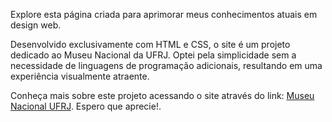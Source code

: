 Explore esta página criada para aprimorar meus conhecimentos atuais em design web.

Desenvolvido exclusivamente com HTML e CSS, o site é um projeto dedicado ao Museu Nacional da UFRJ. Optei pela simplicidade sem a necessidade de linguagens de programação adicionais, resultando em uma experiência visualmente atraente.

Conheça mais sobre este projeto acessando o site através do link: [Museu Nacional UFRJ](https://marllonrc.github.io/Museu-Nacional.io/). Espero que aprecie!.

